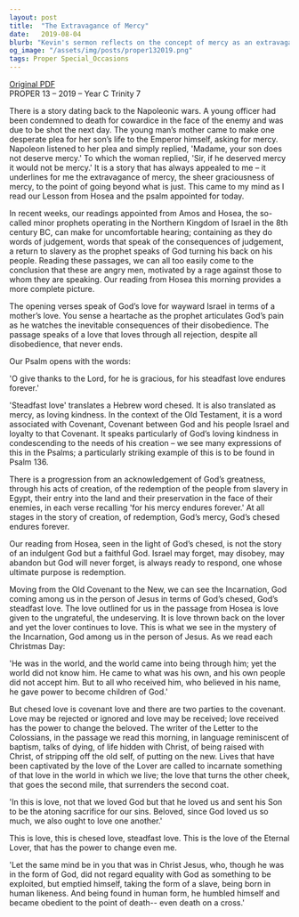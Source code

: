 ```yaml
---
layout: post
title:  "The Extravagance of Mercy"
date:   2019-08-04
blurb: "Kevin's sermon reflects on the concept of mercy as an extravagant, gracious act that goes beyond justice, drawing from the story of a mother's plea to Napoleon for her son and the biblical texts from Hosea and the Psalms. It emphasizes God's enduring love and mercy, the steadfast love (chesed) that persists despite human disobedience. The sermon connects this Old Testament theme to the New Covenant through Jesus' incarnation, highlighting the transformative power of God's love and the call for believers to embody this love in the world."
og_image: "/assets/img/posts/proper132019.png"
tags: Proper Special_Occasions
---
```

[Original PDF](/assets/pdf/proper132019.pdf)    
PROPER 13 – 2019 – Year C Trinity 7

There is a story dating back to the Napoleonic wars. A young officer had been condemned to death for cowardice in the face of the enemy and was due to be shot the next day. The young man’s mother came to make one desperate plea for her son’s life to the Emperor himself, asking for mercy. Napoleon listened to her plea and simply replied, 'Madame, your son does not deserve mercy.' To which the woman replied, 'Sir, if he deserved mercy it would not be mercy.' It is a story that has always appealed to me – it underlines for me the extravagance of mercy, the sheer graciousness of mercy, to the point of going beyond what is just. This came to my mind as I read our Lesson from Hosea and the psalm appointed for today.

In recent weeks, our readings appointed from Amos and Hosea, the so-called minor prophets operating in the Northern Kingdom of Israel in the 8th century BC, can make for uncomfortable hearing; containing as they do words of judgement, words that speak of the consequences of judgement, a return to slavery as the prophet speaks of God turning his back on his people. Reading these passages, we can all too easily come to the conclusion that these are angry men, motivated by a rage against those to whom they are speaking. Our reading from Hosea this morning provides a more complete picture.

The opening verses speak of God’s love for wayward Israel in terms of a mother’s love. You sense a heartache as the prophet articulates God’s pain as he watches the inevitable consequences of their disobedience. The passage speaks of a love that loves through all rejection, despite all disobedience, that never ends.

Our Psalm opens with the words:

'O give thanks to the Lord, for he is gracious,
for his steadfast love endures forever.'

'Steadfast love' translates a Hebrew word chesed. It is also translated as mercy, as loving kindness. In the context of the Old Testament, it is a word associated with Covenant, Covenant between God and his people Israel and loyalty to that Covenant. It speaks particularly of God’s loving kindness in condescending to the needs of his creation – we see many expressions of this in the Psalms; a particularly striking example of this is to be found in Psalm 136.

There is a progression from an acknowledgement of God’s greatness, through his acts of creation, of the redemption of the people from slavery in Egypt, their entry into the land and their preservation in the face of their enemies, in each verse recalling 'for his mercy endures forever.' At all stages in the story of creation, of redemption, God’s mercy, God’s chesed endures forever.

Our reading from Hosea, seen in the light of God’s chesed, is not the story of an indulgent God but a faithful God. Israel may forget, may disobey, may abandon but God will never forget, is always ready to respond, one whose ultimate purpose is redemption.

Moving from the Old Covenant to the New, we can see the Incarnation, God coming among us in the person of Jesus in terms of God’s chesed, God’s steadfast love. The love outlined for us in the passage from Hosea is love given to the ungrateful, the undeserving. It is love thrown back on the lover and yet the lover continues to love. This is what we see in the mystery of the Incarnation, God among us in the person of Jesus. As we read each Christmas Day:

'He was in the world, and the world came into being through him; yet the world did not know him. He came to what was his own, and his own people did not accept him. But to all who received him, who believed in his name, he gave power to become children of God.'

But chesed love is covenant love and there are two parties to the covenant. Love may be rejected or ignored and love may be received; love received has the power to change the beloved. The writer of the Letter to the Colossians, in the passage we read this morning, in language reminiscent of baptism, talks of dying, of life hidden with Christ, of being raised with Christ, of stripping off the old self, of putting on the new. Lives that have been captivated by the love of the Lover are called to incarnate something of that love in the world in which we live; the love that turns the other cheek, that goes the second mile, that surrenders the second coat.

'In this is love, not that we loved God but that he loved us and sent his Son to be the atoning sacrifice for our sins. Beloved, since God loved us so much, we also ought to love one another.'

This is love, this is chesed love, steadfast love. This is the love of the Eternal Lover, that has the power to change even me.

'Let the same mind be in you that was in Christ Jesus,
who, though he was in the form of God,
did not regard equality with God
as something to be exploited,
but emptied himself,
taking the form of a slave,
being born in human likeness.
And being found in human form,
he humbled himself
and became obedient to the point of death--
even death on a cross.'
